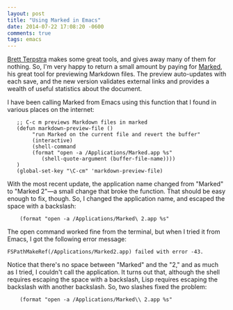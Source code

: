 ```yaml
---
layout: post
title: "Using Marked in Emacs"
date: 2014-07-22 17:08:20 -0600
comments: true
tags: emacs
---
```


[Brett Terpstra][terpstra] makes some great tools, and gives away many of them for nothing. So, I'm very happy to return a small amount by paying for [Marked][marked], his great tool for previewing Markdown files. The preview auto-updates with each save, and the new version validates external links and provides a wealth of useful statistics about the document.

I have been calling Marked from Emacs using this function that I found in various places on the internet:

```
   ;; C-c m previews Markdown files in marked  
   (defun markdown-preview-file ()  
        "run Marked on the current file and revert the buffer"  
        (interactive)  
        (shell-command  
        (format "open -a /Applications/Marked.app %s"  
           (shell-quote-argument (buffer-file-name))))  
   )  
   (global-set-key "\C-cm" 'markdown-preview-file)
```

With the most recent update, the application name changed from "Marked" to "Marked 2"&mdash;a small change that broke the function. That should be easy enough to fix, though. So, I changed the application name, and escaped the space with a backslash:

        (format "open -a /Applications/Marked\ 2.app %s"

The open command worked fine from the terminal, but when I tried it from Emacs, I got the following error message:

    FSPathMakeRef(/Applications/Marked2.app) failed with error -43.

Notice that there's no space between "Marked" and the "2," and as much as I tried, I couldn't call the application. It turns out that, although the shell requires escaping the space with a backslash, Lisp requires escaping the backslash with another backslash. So, two slashes fixed the problem:

        (format "open -a /Applications/Marked\\ 2.app %s"

[marked]: http://marked2app.com

[terpstra]: http://brettterpstra.com



